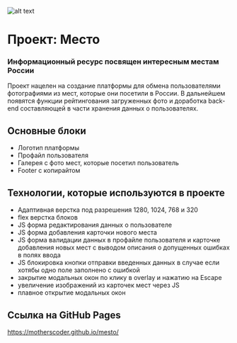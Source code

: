 ![alt text](https://i.ytimg.com/vi/8ZaeIk_Ggo4/mqdefault.jpg)
# Проект: Место
### Информационный ресурс посвящен интересным местам России
Проект нацелен на создание платформы для обмена пользователями фотографиями из мест, которые они посетили в России. В дальнейшем появятся функции рейтингования загруженных фото и доработка back-end составляющей в части хранения данных о пользователях.

## Основные блоки
- Логотип платформы
- Профайл пользователя
- Галерея с фото мест, которые посетил пользователь
- Footer с копирайтом

## Технологии, которые используются в проекте
- Адаптивная верстка под разрешения 1280, 1024, 768 и 320
- flex верстка блоков
- JS форма редактирования данных о пользователе
- JS форма добавления карточки нового места
- JS форма валидации данных в профайле пользователя и карточке добавления новых мест с выводом описания о допущенных ошибках в полях ввода
- JS блокировка кнопки отправки введенных данных в случае если хотябы одно поле заполнено с ошибкой
- закрытие модальных окон по клику в overlay и нажатию на Escape
- увеличение изображений из карточек мест через JS
- плавное открытие модальных окон

## Ссылка на GitHub Pages
https://motherscoder.github.io/mesto/

